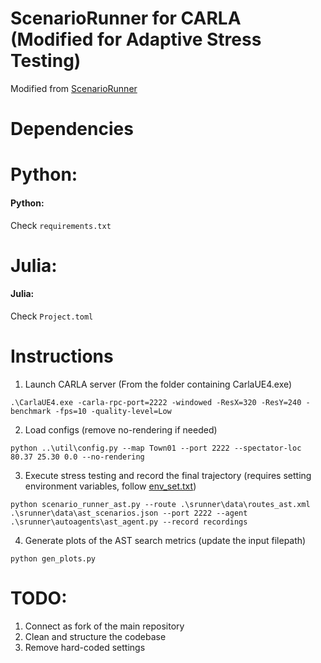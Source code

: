 ScenarioRunner for CARLA (Modified for Adaptive Stress Testing)
========================
Modified from [ScenarioRunner](https://github.com/carla-simulator/scenario_runner)

Dependencies
========================
# Python: 
#### Python: 
Check `requirements.txt`

# Julia: 
#### Julia: 
Check `Project.toml`

Instructions
========================
1. Launch CARLA server (From the folder containing CarlaUE4.exe)
```
.\CarlaUE4.exe -carla-rpc-port=2222 -windowed -ResX=320 -ResY=240 -benchmark -fps=10 -quality-level=Low
```
2. Load configs (remove no-rendering if needed)
```
python ..\util\config.py --map Town01 --port 2222 --spectator-loc 80.37 25.30 0.0 --no-rendering
```
3. Execute stress testing and record the final trajectory (requires setting environment variables, follow [env_set.txt](https://github.com/sisl/AutonomousRiskFramework/blob/shubh/carla_integration/CARLAIntegration/scenario_runner/env_set.txt))
```
python scenario_runner_ast.py --route .\srunner\data\routes_ast.xml .\srunner\data\ast_scenarios.json --port 2222 --agent .\srunner\autoagents\ast_agent.py --record recordings
```
4. Generate plots of the AST search metrics (update the input filepath)
```
python gen_plots.py
```

TODO:
=====================
1. Connect as fork of the main repository
2. Clean and structure the codebase
3. Remove hard-coded settings